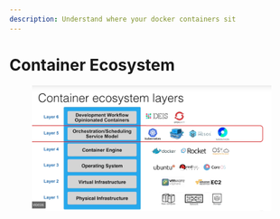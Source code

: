 ```yaml
---
description: Understand where your docker containers sit
---
```


# Container Ecosystem

<figure><img src="../.gitbook/assets/image (6).png" alt=""><figcaption></figcaption></figure>

